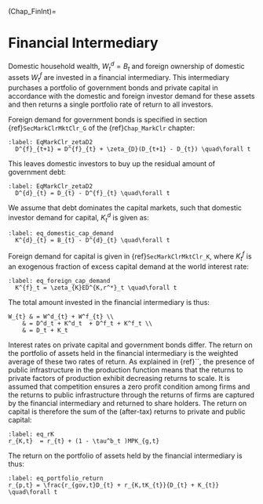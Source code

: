
(Chap_FinInt)=

# Financial Intermediary

Domestic household wealth, $W^d_{t}=B_{t}$ and foreign ownership of domestic assets $W^f_{t}$ are invested in a financial intermediary. This intermediary purchases a portfolio of government bonds and private capital in accordance with the domestic and foreign investor demand for these assets and then returns a single portfolio rate of return to all investors.

Foreign demand for government bonds is specified in section {ref}`SecMarkClrMktClr_G` of the {ref}`Chap_MarkClr` chapter:

  ```{math}
  :label: EqMarkClr_zetaD2
    D^{f}_{t+1} = D^{f}_{t} + \zeta_{D}(D_{t+1} - D_{t}) \quad\forall t
  ```

This leaves domestic investors to buy up the residual amount of government debt:

  ```{math}
  :label: EqMarkClr_zetaD2
    D^{d}_{t} = D_{t} - D^{f}_{t} \quad\forall t
  ```

We assume that debt dominates the capital markets, such that domestic investor demand for capital, $K^{d}_{t}$ is given as:

  ```{math}
  :label: eq_domestic_cap_demand
    K^{d}_{t} = B_{t} - D^{d}_{t} \quad\forall t
  ```

Foreign demand for capital is given in {ref}`SecMarkClrMktClr_K`, where $K^{f}_{t}$ is an exogenous fraction of excess capital demand at the world interest rate:

  ```{math}
  :label: eq_foreign_cap_demand
    K^{f}_t = \zeta_{K}ED^{K,r^*}_t \quad\forall t
  ```

The total amount invested in the financial intermediary is thus:

```{math}
W_{t} & = W^d_{t} + W^f_{t} \\
    & = D^d_t + K^d_t  + D^f_t + K^f_t \\
    & = D_t + K_t
```

Interest rates on private capital and government bonds differ.  The return on the portfolio of assets held in the financial intermediary is the weighted average of these two rates of return.  As explained in {ref}``, the presence of public infrastructure in the production function means that the returns to private factors of production exhibit decreasing returns to scale.  It is assumed that competition ensures a zero profit condition among firms and the returns to public infrastructure through the returns of firms are captured by the financial intermediary and returned to share holders.  The return on capital is therefore the sum of the (after-tax) returns to private and public capital:

```{math}
:label: eq_rK
r_{K,t}  = r_{t} + (1 - \tau^b_t )MPK_{g,t}
```

The return on the portfolio of assets held by the financial intermediary is thus:
```{math}
:label: eq_portfolio_return
r_{p,t} = \frac{r_{gov,t}D_{t} + r_{K,tK_{t}}{D_{t} + K_{t}} \quad\forall t
```
